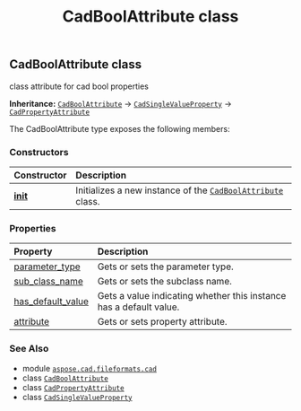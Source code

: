 ﻿---
title: CadBoolAttribute class
second_title: Aspose.CAD for Python via .NET API References
description: 
type: docs
weight: 90
url: /python-net/aspose.cad.fileformats.cad/cadboolattribute/
is_root: false
---

## CadBoolAttribute class

class attribute for cad bool properties



**Inheritance:** [`CadBoolAttribute`](/cad/python-net/aspose.cad.fileformats.cad/cadboolattribute) → 
[`CadSingleValueProperty`](/cad/python-net/aspose.cad.fileformats.cad/cadsinglevalueproperty) → 
[`CadPropertyAttribute`](/cad/python-net/aspose.cad.fileformats.cad/cadpropertyattribute)



The CadBoolAttribute type exposes the following members:

### Constructors
| Constructor | Description |
| :- | :- |
| [__init__](/cad/python-net/aspose.cad.fileformats.cad/cadboolattribute/__init__/#aspose.cad.fileformats.cad.CadEntityAttribute-aspose.cad.fileformats.cad.cadconsts.CadParameterType-str) | Initializes a new instance of the [`CadBoolAttribute`](/cad/python-net/aspose.cad.fileformats.cad/cadboolattribute) class. |


### Properties
| Property | Description |
| :- | :- |
| [parameter_type](/cad/python-net/aspose.cad.fileformats.cad/cadboolattribute/parameter_type) | Gets or sets the parameter type. |
| [sub_class_name](/cad/python-net/aspose.cad.fileformats.cad/cadboolattribute/sub_class_name) | Gets or sets the subclass name. |
| [has_default_value](/cad/python-net/aspose.cad.fileformats.cad/cadboolattribute/has_default_value) | Gets a value indicating whether this instance has a default value. |
| [attribute](/cad/python-net/aspose.cad.fileformats.cad/cadboolattribute/attribute) | Gets or sets property attribute. |



### See Also
* module [`aspose.cad.fileformats.cad`](..)
* class [`CadBoolAttribute`](/cad/python-net/aspose.cad.fileformats.cad/cadboolattribute)
* class [`CadPropertyAttribute`](/cad/python-net/aspose.cad.fileformats.cad/cadpropertyattribute)
* class [`CadSingleValueProperty`](/cad/python-net/aspose.cad.fileformats.cad/cadsinglevalueproperty)
